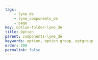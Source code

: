 ```yaml
---
tags: 
    - lyne_de
    - lyne_components_de
    - page
key: option-folder-lyne_de
title: Option
parent: components-lyne_de
keywords: option, option group, optgroup
order: 290
permalink: false
---
```

